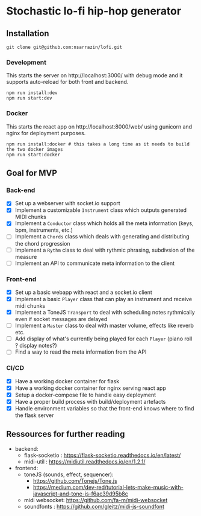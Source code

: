# Stochastic lo-fi hip-hop generator
## Installation
```
git clone git@github.com:nsarrazin/lofi.git
```
### Development
This starts the server on http://localhost:3000/ with debug mode and it supports auto-reload for both front and backend.
```
npm run install:dev
npm run start:dev
```
### Docker
This starts the react app on http://localhost:8000/web/ using gunicorn and nginx for deployment purposes.
```
npm run install:docker # this takes a long time as it needs to build the two docker images
npm run start:docker
```

## Goal for MVP
### Back-end
 - [x] Set up a webserver with socket.io support
 - [x] Implement a customizable `Instrument` class which outputs generated MIDI chunks 
-  [x] Implement a `Conductor` class which holds all the meta information (keys, bpm, instruments, etc.)
-  [ ] Implement a `Chords` class which deals with generating and distributing the chord progression 
-  [ ] Implement a `Rythm` class to deal with rythmic phrasing, subdivsion of the measure
-  [ ] Implement an API to communicate meta information to the client

### Front-end
- [x] Set up a basic webapp with react and a socket.io client 
- [x] Implement a basic `Player` class that can play an instrument and receive midi chunks
- [x] Implement a ToneJS `Transport` to deal with scheduling notes rythmically even if socket messages are delayed
- [ ] Implement a `Master` class to deal with master volume, effects like reverb etc. 
- [ ] Add display of what's currently being played for each `Player` (piano roll ? display notes?)
- [ ] Find a way to read the meta information from the API
 
### CI/CD
- [x] Have a working docker container for flask
- [x] Have a working docker container for nginx serving react app
- [x] Setup a docker-compose file to handle easy deployment
- [x] Have a proper build process with build/deployment artefacts
- [x] Handle environment variables so that the front-end knows where to find the flask server

## Ressources for further reading
- backend:
    - flask-socketio : https://flask-socketio.readthedocs.io/en/latest/
    - midi-util : https://midiutil.readthedocs.io/en/1.2.1/
- frontend:
    - toneJS (sounds, effect, sequencer): 
        - https://github.com/Tonejs/Tone.js
        - https://medium.com/dev-red/tutorial-lets-make-music-with-javascript-and-tone-js-f6ac39d95b8c
    - midi websocket: https://github.com/fa-m/midi-websocket
    - soundfonts : https://github.com/gleitz/midi-js-soundfont

